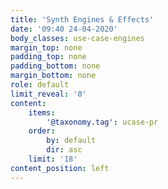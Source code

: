 ```yaml
---
title: 'Synth Engines & Effects'
date: '09:40 24-04-2020'
body_classes: use-case-engines
margin_top: none
padding_top: none
padding_bottom: none
margin_bottom: none
role: default
limit_reveal: '0'
content:
    items:
        '@taxonomy.tag': ucase-pr
    order:
        by: default
        dir: asc
    limit: '18'
content_position: left
---
```


